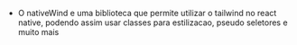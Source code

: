 - O nativeWind e uma biblioteca que permite utilizar o tailwind no react native, podendo assim usar classes para estilizacao, 
  pseudo seletores e muito mais 